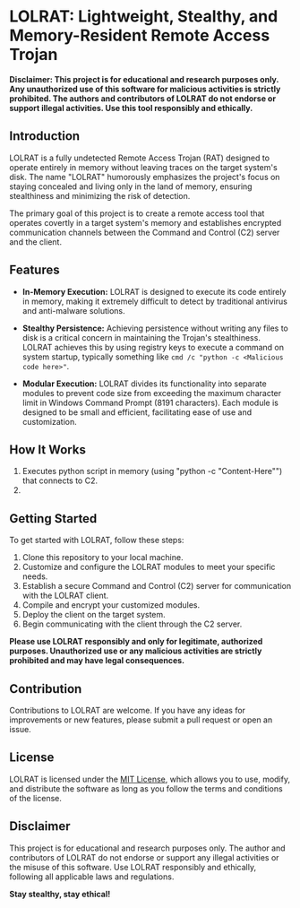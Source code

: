 # LOLRAT: Lightweight, Stealthy, and Memory-Resident Remote Access Trojan

**Disclaimer: This project is for educational and research purposes only. Any unauthorized use of this software for malicious activities is strictly prohibited. The authors and contributors of LOLRAT do not endorse or support illegal activities. Use this tool responsibly and ethically.**

## Introduction

LOLRAT is a fully undetected Remote Access Trojan (RAT) designed to operate entirely in memory without leaving traces on the target system's disk. The name "LOLRAT" humorously emphasizes the project's focus on staying concealed and living only in the land of memory, ensuring stealthiness and minimizing the risk of detection.

The primary goal of this project is to create a remote access tool that operates covertly in a target system's memory and establishes encrypted communication channels between the Command and Control (C2) server and the client.

## Features

- **In-Memory Execution:** LOLRAT is designed to execute its code entirely in memory, making it extremely difficult to detect by traditional antivirus and anti-malware solutions.

- **Stealthy Persistence:** Achieving persistence without writing any files to disk is a critical concern in maintaining the Trojan's stealthiness. LOLRAT achieves this by using registry keys to execute a command on system startup, typically something like `cmd /c "python -c <Malicious code here>"`.

- **Modular Execution:** LOLRAT divides its functionality into separate modules to prevent code size from exceeding the maximum character limit in Windows Command Prompt (8191 characters). Each module is designed to be small and efficient, facilitating ease of use and customization.

## How It Works

1. Executes python script in memory (using "python -c "Content-Here"") that connects to C2.
2. 

## Getting Started

To get started with LOLRAT, follow these steps:

1. Clone this repository to your local machine.
2. Customize and configure the LOLRAT modules to meet your specific needs.
3. Establish a secure Command and Control (C2) server for communication with the LOLRAT client.
4. Compile and encrypt your customized modules.
5. Deploy the client on the target system.
6. Begin communicating with the client through the C2 server.

**Please use LOLRAT responsibly and only for legitimate, authorized purposes. Unauthorized use or any malicious activities are strictly prohibited and may have legal consequences.**

## Contribution

Contributions to LOLRAT are welcome. If you have any ideas for improvements or new features, please submit a pull request or open an issue.

## License

LOLRAT is licensed under the [MIT License](LICENSE), which allows you to use, modify, and distribute the software as long as you follow the terms and conditions of the license.

## Disclaimer

This project is for educational and research purposes only. The author and contributors of LOLRAT do not endorse or support any illegal activities or the misuse of this software. Use LOLRAT responsibly and ethically, following all applicable laws and regulations.

**Stay stealthy, stay ethical!**
